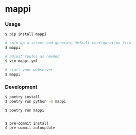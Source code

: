 # mappi

### Usage

```bash
$ pip install mappi

# spin up a server and generate default configuration file
$ mappi

# adjust routes as needed
$ vim mappi.yml

# start your webserver
$ mappi
```

### Development

```bash
$ poetry install
$ poetry run python -m mappi

$ poetry run mappi


$ pre-commit install
$ pre-commit autoupdate 
```

